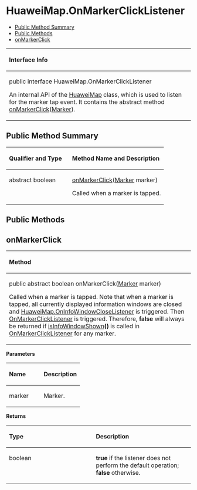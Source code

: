# HuaweiMap.OnMarkerClickListener<a name="EN-US_TOPIC_0000001145941023"></a>

-   [Public Method Summary](#section1475712193210)
-   [Public Methods](#section1723715494611)
-   [onMarkerClick](#section165540817477)


<a name="table4160mcpsimp"></a>
<table><thead align="left"><tr id="row4164mcpsimp"><th class="cellrowborder" valign="top" width="100%" id="mcps1.1.2.1.1"><p id="p4166mcpsimp"><a name="p4166mcpsimp"></a><a name="p4166mcpsimp"></a>Interface Info</p>
</th>
</tr>
</thead>
<tbody><tr id="row4167mcpsimp"><td class="cellrowborder" valign="top" width="100%" headers="mcps1.1.2.1.1 "><p id="p418985852414"><a name="p418985852414"></a><a name="p418985852414"></a>public interface HuaweiMap.OnMarkerClickListener</p>
<p id="p4169mcpsimp"><a name="p4169mcpsimp"></a><a name="p4169mcpsimp"></a>An internal API of the <a href="huaweimap.md">HuaweiMap</a> class, which is used to listen for the marker tap event. It contains the abstract method <a href="#section165540817477">onMarkerClick</a>(<a href="marker.md">Marker</a>).</p>
</td>
</tr>
</tbody>
</table>

## Public Method Summary<a name="section1475712193210"></a>

<a name="table4175mcpsimp"></a>
<table><thead align="left"><tr id="row4180mcpsimp"><th class="cellrowborder" valign="top" width="40%" id="mcps1.1.3.1.1"><p id="p4182mcpsimp"><a name="p4182mcpsimp"></a><a name="p4182mcpsimp"></a>Qualifier and Type</p>
</th>
<th class="cellrowborder" valign="top" width="60%" id="mcps1.1.3.1.2"><p id="p4184mcpsimp"><a name="p4184mcpsimp"></a><a name="p4184mcpsimp"></a>Method Name and Description</p>
</th>
</tr>
</thead>
<tbody><tr id="row4185mcpsimp"><td class="cellrowborder" valign="top" width="40%" headers="mcps1.1.3.1.1 "><p id="p4187mcpsimp"><a name="p4187mcpsimp"></a><a name="p4187mcpsimp"></a>abstract boolean</p>
</td>
<td class="cellrowborder" valign="top" width="60%" headers="mcps1.1.3.1.2 "><p id="p4189mcpsimp"><a name="p4189mcpsimp"></a><a name="p4189mcpsimp"></a><a href="#section165540817477">onMarkerClick</a>(<a href="marker.md">Marker</a> marker)</p>
<p id="p48476117313"><a name="p48476117313"></a><a name="p48476117313"></a>Called when a marker is tapped.</p>
</td>
</tr>
</tbody>
</table>

## Public Methods<a name="section1723715494611"></a>

## onMarkerClick<a name="section165540817477"></a>

<a name="table4192mcpsimp"></a>
<table><thead align="left"><tr id="row4196mcpsimp"><th class="cellrowborder" valign="top" width="100%" id="mcps1.1.2.1.1"><p id="p4198mcpsimp"><a name="p4198mcpsimp"></a><a name="p4198mcpsimp"></a>Method</p>
</th>
</tr>
</thead>
<tbody><tr id="row4199mcpsimp"><td class="cellrowborder" valign="top" width="100%" headers="mcps1.1.2.1.1 "><p id="p4201mcpsimp"><a name="p4201mcpsimp"></a><a name="p4201mcpsimp"></a>public abstract boolean onMarkerClick(<a href="marker.md">Marker</a> marker)</p>
<p id="p2845943194714"><a name="p2845943194714"></a><a name="p2845943194714"></a>Called when a marker is tapped. Note that when a marker is tapped, all currently displayed information windows are closed and <a href="oninfowindowcloselistener.md">HuaweiMap.OnInfoWindowCloseListener</a> is triggered. Then <a href="onmarkerclicklistener.md">OnMarkerClickListener</a> is triggered. Therefore, <strong id="b189213082914"><a name="b189213082914"></a><a name="b189213082914"></a>false</strong> will always be returned if <a href="marker.md#section643110419342">isInfoWindowShown</a><strong id="b86312019152917"><a name="b86312019152917"></a><a name="b86312019152917"></a>()</strong> is called in <a href="onmarkerclicklistener.md">OnMarkerClickListener</a> for any marker.</p>
</td>
</tr>
</tbody>
</table>

**Parameters**

<a name="table4207mcpsimp"></a>
<table><thead align="left"><tr id="row4212mcpsimp"><th class="cellrowborder" valign="top" width="47%" id="mcps1.1.3.1.1"><p id="p4214mcpsimp"><a name="p4214mcpsimp"></a><a name="p4214mcpsimp"></a>Name</p>
</th>
<th class="cellrowborder" valign="top" width="53%" id="mcps1.1.3.1.2"><p id="p4216mcpsimp"><a name="p4216mcpsimp"></a><a name="p4216mcpsimp"></a>Description</p>
</th>
</tr>
</thead>
<tbody><tr id="row4217mcpsimp"><td class="cellrowborder" valign="top" width="47%" headers="mcps1.1.3.1.1 "><p id="p4219mcpsimp"><a name="p4219mcpsimp"></a><a name="p4219mcpsimp"></a>marker</p>
</td>
<td class="cellrowborder" valign="top" width="53%" headers="mcps1.1.3.1.2 "><p id="p4221mcpsimp"><a name="p4221mcpsimp"></a><a name="p4221mcpsimp"></a>Marker.</p>
</td>
</tr>
</tbody>
</table>

**Returns**

<a name="table4224mcpsimp"></a>
<table><thead align="left"><tr id="row4229mcpsimp"><th class="cellrowborder" valign="top" width="47%" id="mcps1.1.3.1.1"><p id="p4231mcpsimp"><a name="p4231mcpsimp"></a><a name="p4231mcpsimp"></a>Type</p>
</th>
<th class="cellrowborder" valign="top" width="53%" id="mcps1.1.3.1.2"><p id="p4233mcpsimp"><a name="p4233mcpsimp"></a><a name="p4233mcpsimp"></a>Description</p>
</th>
</tr>
</thead>
<tbody><tr id="row4234mcpsimp"><td class="cellrowborder" valign="top" width="47%" headers="mcps1.1.3.1.1 "><p id="p4236mcpsimp"><a name="p4236mcpsimp"></a><a name="p4236mcpsimp"></a>boolean</p>
</td>
<td class="cellrowborder" valign="top" width="53%" headers="mcps1.1.3.1.2 "><p id="p4238mcpsimp"><a name="p4238mcpsimp"></a><a name="p4238mcpsimp"></a><strong id="b8723174416299"><a name="b8723174416299"></a><a name="b8723174416299"></a>true</strong> if the listener does not perform the default operation; <strong id="b971815611296"><a name="b971815611296"></a><a name="b971815611296"></a>false</strong> otherwise.</p>
</td>
</tr>
</tbody>
</table>

